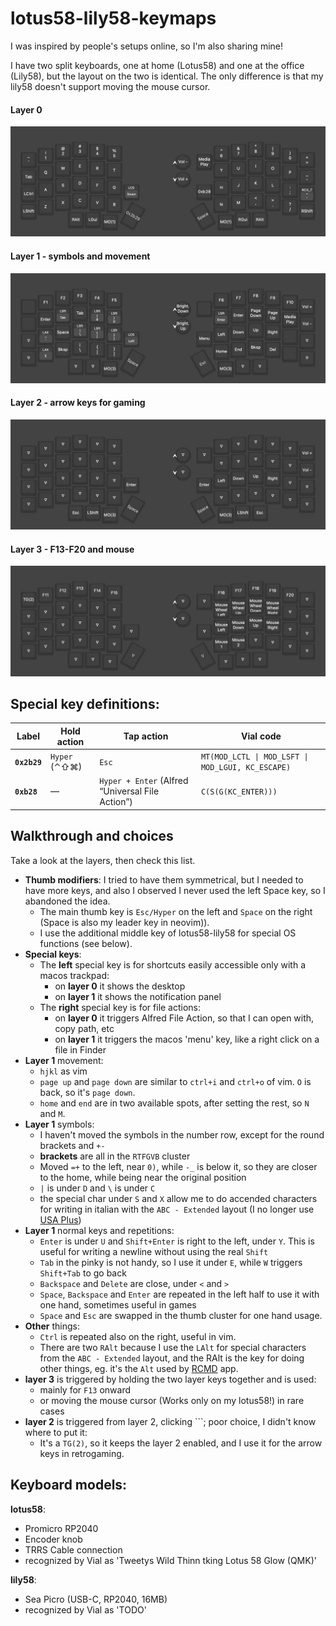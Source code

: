 # lotus58-lily58-keymaps

I was inspired by people's setups online, so I'm also sharing mine!

I have two split keyboards, one at home (Lotus58) and one at the office (Lily58), but the layout on the two is identical. The only difference is that my lily58 doesn't support moving the mouse cursor.

#### Layer 0

![Layer0](img/layer0.jpg)

#### Layer 1 - symbols and movement

![Layer1](img/layer1.jpg)

#### Layer 2 - arrow keys for gaming

![Layer2](img/layer2.jpg)

#### Layer 3 - F13-F20 and mouse

![Layer3](img/layer3.jpg)

## Special key definitions:

| Label | Hold action | Tap action | Vial code |
|-------|-------------|------------|-----------|
| **`0x2b29`** | `Hyper` (⌃⇧⌘) | `Esc` | `MT(MOD_LCTL \| MOD_LSFT \| MOD_LGUI, KC_ESCAPE)` |
| **`0xb28`** | — | `Hyper + Enter` (Alfred “Universal File Action”) | `C(S(G(KC_ENTER)))` |

## Walkthrough and choices

Take a look at the layers, then check this list.

- **Thumb modifiers**: I tried to have them symmetrical, but I needed to have more keys, and also I observed I never used the left Space key, so I abandoned the idea.
    - The main thumb key is `Esc/Hyper` on the left and `Space` on the right (Space is also my leader key in neovim)).
    - I use the additional middle key of lotus58-lily58 for special OS functions (see below).
- **Special keys**:
    - The **left** special key is for shortcuts easily accessible only with a macos trackpad:
        - on **layer 0** it shows the desktop
        - on **layer 1** it shows the notification panel
    - The **right** special key is for file actions:
        - on **layer 0** it triggers Alfred File Action, so that I can open with, copy path, etc
        - on **layer 1** it triggers the macos 'menu' key, like a right click on a file in Finder
- **Layer 1** movement:
    - `hjkl` as vim
    - `page up` and `page down` are similar to `ctrl+i` and `ctrl+o` of vim. `O` is back, so it's `page down`.
    - `home` and `end` are in two available spots, after setting the rest, so `N` and `M`.
- **Layer 1** symbols:
    - I haven't moved the symbols in the number row, except for the round brackets and `+-`
    - **brackets** are all in the `RTFGVB` cluster
    - Moved `=+` to the left, near `0)`, while `-_` is below it, so they are closer to the home, while being near the original position
    - `|` is under `D` and `\` is under `C`
    - the special char under `S` and `X` allow me to do accended characters for writing in italian with the `ABC - Extended` layout (I no longer use [USA Plus](https://github.com/diegobit/usa-plus))
- **Layer 1** normal keys and repetitions:
    - `Enter` is under `U` and `Shift+Enter` is right to the left, under `Y`. This is useful for writing a newline without using the real `Shift`
    - `Tab` in the pinky is not handy, so I use it under `E`, while `W` triggers `Shift+Tab` to go back
    - `Backspace` and `Delete` are close, under `<` and `>`
    - `Space`, `Backspace` and `Enter` are repeated in the left half to use it with one hand, sometimes useful in games
    - `Space` and `Esc` are swapped in the thumb cluster for one hand usage.
- **Other** things:
    - `Ctrl` is repeated also on the right, useful in vim.
    - There are two `RAlt` because I use the `LAlt` for special characters from the `ABC - Extended` layout, and the RAlt is the key for doing other things, eg. it's the `Alt` used by [RCMD](https://lowtechguys.com/rcmd/) app.
- **layer 3** is triggered by holding the two layer keys together and is used:
    - mainly for `F13` onward
    - or moving the mouse cursor (Works only on my lotus58!) in rare cases
- **layer 2** is triggered from layer 2, clicking `\``; poor choice, I didn't know where to put it:
    - It's a `TG(2)`, so it keeps the layer 2 enabled, and I use it for the arrow keys in retrogaming.

## Keyboard models:

**lotus58**:

- Promicro RP2040
- Encoder knob
- TRRS Cable connection
- recognized by Vial as 'Tweetys Wild Thinn tking Lotus 58 Glow (QMK)'

**lily58**:

- Sea Picro (USB-C, RP2040, 16MB)
- recognized by Vial as 'TODO'
